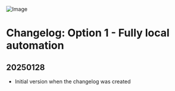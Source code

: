 ![Image](https://github.com/music-assistant/voice-support/blob/main/assets/music-assistant.png?raw=true)

# Changelog: Option 1 - Fully local automation

## 20250128

* Initial version when the changelog was created